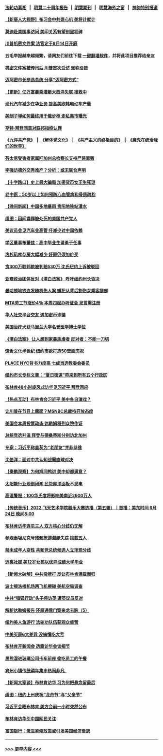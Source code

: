 #### [法轮功真相](https://github.com/gfw-breaker/truth/blob/master/README.md?t=0) &nbsp;&nbsp;|&nbsp;&nbsp; [明慧二十周年报告](https://github.com/gfw-breaker/mh-reports/blob/master/README.md?t=0) &nbsp;&nbsp;|&nbsp;&nbsp;[明慧期刊](https://github.com/gfw-breaker/mh-qikan) &nbsp;&nbsp;|&nbsp;&nbsp; [明慧海外之窗](https://github.com/gfw-breaker/mh-news/blob/master/README.md?t=0) &nbsp;&nbsp;|&nbsp;&nbsp; [神韵特别报道](https://github.com/gfw-breaker/mh-news/blob/master/shenyun.md?t=0)
#### [【新唐人大视野】布习会中共耍心机 美将计就计](../pages/nsc412/n14019749.md?t=06210343) 
#### [莫迪赴美国事访问 美印关系有望创里程碑](../pages/nsc412/n14019738.md?t=06210343) 
#### [川普机密文件案 法官定于8月14日开庭](../pages/nsc412/n14019720.md?t=06210343) 
#### 五毛举报越来越频繁，请网友们前往下载 [一键翻墙软件](https://github.com/gfw-breaker/ssr-accounts)，并将此项目推荐给亲友
#### [机密文件案被传讯后 川普首次受访 坚称没错](../pages/nsc412/n14019729.md?t=06210343) 
#### [迈阿密市长参选总统 分享“迈阿密方式”](../pages/nsc412/n14019740.md?t=06210343) 
#### [【更新】亿万富豪乘潜艇大西洋失联 搜救中](../pages/nsc412/n14019477.md?t=06210343) 
#### [现代汽车减少在华业务 提高美欧韩电动车产量](../pages/nsc412/n14019694.md?t=06210343) 
#### [美制子弹如何最终用于俄步枪 走私黑市曝光](../pages/nsc412/n14019601.md?t=06210343) 
#### [亨特‧拜登同意对联邦指控认罪](../pages/nsc412/n14019691.md?t=06210343) 
#### [《九评共产党》](https://github.com/begood0513/9ping.md/blob/master/README.md) &nbsp;|&nbsp; [《解体党文化》](../../../../jtdwh.md/blob/master/README.md)  &nbsp;|&nbsp; [《共产主义的终极目的》](../../../../gczydzjmd.md/blob/master/README.md) &nbsp;|&nbsp; [《魔鬼在统治我们的世界》](../../../../mgztzwmdsj.md/blob/master/README.md) 
#### [芬太尼受害者家属吁加州总检察长支持严惩毒贩](../pages/nsc412/n14019298.md?t=06210343) 
#### [李强访德外交秀难产？分析：或无联合声明](../pages/nsc412/n14019652.md?t=06210343) 
#### [【十字路口】史上最大骗局 加密货币女王生死谜](../pages/nsc412/n14019612.md?t=06210343) 
#### [老中医：50岁以上如何预防心血管病和骨质疏松](../pages/nsc412/n14019279.md?t=06210343) 
#### [【晚间新闻】中国多地暴雨 贵阳地铁站灌水](../pages/nsc412/n14019467.md?t=06210343) 
#### [组图：因间谍罪被处死的美国共产党人](../pages/nsc412/n14019237.md?t=06210343) 
#### [美议员会见汽车业高管 吁减少对中国依赖](../pages/nsc412/n14019435.md?t=06210343) 
#### [学区董事布蕾兹：高中毕业生请勇于任事](../pages/nsc412/n14019428.md?t=06210343) 
#### [洛杉矶库存房大幅减少 好房仍须加价买](../pages/nsc412/n14019408.md?t=06210343) 
#### [贪300万联邦款被判赔530万 沈氏纽约上诉被驳回](../pages/nsc412/n14019333.md?t=06210343) 
#### [亚裔政治团体反对《清白法案》 呼吁纽约州长否决](../pages/nsc412/n14019361.md?t=06210343) 
#### [曼哈顿地铁连发随机伤人案 嫌犯从背后割伤女乘客腿部](../pages/nsc412/n14019356.md?t=06210343) 
#### [MTA劳工节涨价4％ 本周四起办听证会 发言需注册](../pages/nsc412/n14019354.md?t=06210343) 
#### [华人社交平台交友 遇加密币诈骗](../pages/nsc412/n14019350.md?t=06210343) 
#### [美国治疗犬获马里兰大学名誉医学博士学位](../pages/nsc412/n14019366.md?t=06210343) 
#### [《清白法案》 让人想到家暴施虐者 反对者：不能一刀切](../pages/nsc412/n14019352.md?t=06210343) 
#### [饶舌文化半世纪 纽约市欲打造50壁画庆祝](../pages/nsc412/n14019359.md?t=06210343) 
#### [PLACE NYC背书力度高 七成当选教委会委员](../pages/nsc412/n14019360.md?t=06210343) 
#### [纽约市长专栏文章：“夏日街道”将来到所有五个行政区](../pages/nsc412/n14019363.md?t=06210343) 
#### [布林肯48小时旋风式访华见习近平 拜登回应](../pages/nsc412/n14019183.md?t=06210343) 
#### [【热点互动】布林肯会习近平 美中各自演戏？](../pages/nsc412/n14019297.md?t=06210343) 
#### [让川普在节目上露面？MSNBC总裁持开放态度](../pages/nsc412/n14019208.md?t=06210343) 
#### [美国会本周投票动态 达勒姆将到众院作证](../pages/nsc412/n14019111.md?t=06210343) 
#### [总统竞选升温 拜登与德桑蒂斯分别访北加州](../pages/nsc412/n14019302.md?t=06210343) 
#### [专家：习近平称盖茨为“老朋友”并非恭维](../pages/nsc412/n14019229.md?t=06210343) 
#### [沈伯洋：面对中共认知战需直球对决](../pages/nsc412/n14019284.md?t=06210343) 
#### [【秦鹏观察】为何鸡同鸭讲 美中却都满意？](../pages/nsc412/n14019228.md?t=06210343) 
#### [太阳能行业现倒闭潮 民怨屋顶面板不发电](../pages/nsc412/n14019225.md?t=06210343) 
#### [高温警报：100华氏度将影响美南近2900万人](../pages/nsc412/n14019199.md?t=06210343) 
#### [【传统音乐】2022 飞天艺术学院器乐大赛选播（第五辑）｜首播：美东时间 6月24日 晚间8:00](../pages/nsc412/n14019149.md?t=06210343) 
#### [布林肯访华连见三人 双方核心分歧仍无解](../pages/nsc412/n14019180.md?t=06210343) 
#### [参观泰坦尼克号残骸旅游潜艇失踪 搭载五人](../pages/nsc412/n14019195.md?t=06210343) 
#### [禁未成年人变性 共和党总统候选人立场现分歧](../pages/nsc412/n14019143.md?t=06210343) 
#### [远离社媒 美12岁女孩以优异成绩大学毕业](../pages/nsc412/n14018782.md?t=06210343) 
#### [【新闻大破解】中共没牌打 反让布林肯满载而归](../pages/nsc412/n14019140.md?t=06210343) 
#### [波士顿洛根机场两飞机擦碰 美航空局调查](../pages/nsc412/n14019096.md?t=06210343) 
#### [中共“猎狐行动”头子将访英 遭英议员反对](../pages/nsc412/n14019129.md?t=06210343) 
#### [解析达勒姆报告 还原通俄门案来龙去脉（5）](../pages/nsc412/n14016671.md?t=06210343) 
#### [纽约美人鱼游行 法轮功队伍获观众盛赞](../pages/nsc412/n14018710.md?t=06210343) 
#### [中美买房6大差异 没搞懂吃大亏](../pages/nsc412/n14018682.md?t=06210343) 
#### [布林肯开新闻会 透露访华会谈细节](../pages/nsc412/n14019092.md?t=06210343) 
#### [黑熊溜进玻璃公司卡车前座 偷吃员工的午餐](../pages/nsc412/n14018863.md?t=06210343) 
#### [宾州小镇传统禧年集市热闹非凡  ](../pages/nsc412/n14019050.md?t=06210343) 
#### [【新闻大家谈】布林肯访华 习为何把悬念留最后](../pages/nsc412/n14019030.md?t=06210343) 
#### [组图：纽约上州庆祝“龙舟节”与“父亲节”](../pages/nsc412/n14018705.md?t=06210343) 
#### [习近平会晤布林肯 美方会前一小时突然公布](../pages/nsc412/n14018856.md?t=06210343) 
#### [布林肯访华引中国网民关注](../pages/nsc412/n14018557.md?t=06210343) 
#### [富国银行：激进紧缩政策或引发美国经济衰退](../pages/nsc412/n14018859.md?t=06210343) 

----
#### [ >>> 更早内容 <<< ](../indexes/nsc412-earlier.md)
